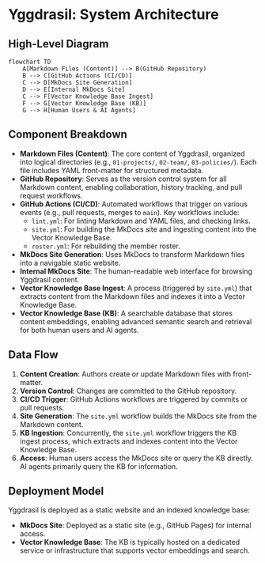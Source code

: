 # Yggdrasil: System Architecture

## High-Level Diagram

```mermaid
flowchart TD
    A[Markdown Files (Content)] --> B(GitHub Repository)
    B --> C[GitHub Actions (CI/CD)]
    C --> D[MkDocs Site Generation]
    D --> E[Internal MkDocs Site]
    C --> F[Vector Knowledge Base Ingest]
    F --> G[Vector Knowledge Base (KB)]
    G --> H[Human Users & AI Agents]
```

## Component Breakdown

*   **Markdown Files (Content)**: The core content of Yggdrasil, organized into logical directories (e.g., `01-projects/`, `02-team/`, `03-policies/`). Each file includes YAML front-matter for structured metadata.
*   **GitHub Repository**: Serves as the version control system for all Markdown content, enabling collaboration, history tracking, and pull request workflows.
*   **GitHub Actions (CI/CD)**: Automated workflows that trigger on various events (e.g., pull requests, merges to `main`). Key workflows include:
    *   `lint.yml`: For linting Markdown and YAML files, and checking links.
    *   `site.yml`: For building the MkDocs site and ingesting content into the Vector Knowledge Base.
    *   `roster.yml`: For rebuilding the member roster.
*   **MkDocs Site Generation**: Uses MkDocs to transform Markdown files into a navigable static website.
*   **Internal MkDocs Site**: The human-readable web interface for browsing Yggdrasil content.
*   **Vector Knowledge Base Ingest**: A process (triggered by `site.yml`) that extracts content from the Markdown files and indexes it into a Vector Knowledge Base.
*   **Vector Knowledge Base (KB)**: A searchable database that stores content embeddings, enabling advanced semantic search and retrieval for both human users and AI agents.

## Data Flow

1.  **Content Creation**: Authors create or update Markdown files with front-matter.
2.  **Version Control**: Changes are committed to the GitHub repository.
3.  **CI/CD Trigger**: GitHub Actions workflows are triggered by commits or pull requests.
4.  **Site Generation**: The `site.yml` workflow builds the MkDocs site from the Markdown content.
5.  **KB Ingestion**: Concurrently, the `site.yml` workflow triggers the KB ingest process, which extracts and indexes content into the Vector Knowledge Base.
6.  **Access**: Human users access the MkDocs site or query the KB directly. AI agents primarily query the KB for information.

## Deployment Model

Yggdrasil is deployed as a static website and an indexed knowledge base:

*   **MkDocs Site**: Deployed as a static site (e.g., GitHub Pages) for internal access.
*   **Vector Knowledge Base**: The KB is typically hosted on a dedicated service or infrastructure that supports vector embeddings and search.

<!-- architecture.md last updated from commit: f8eff3399ad574751ee04eebfd84fa32bdd25111 -->